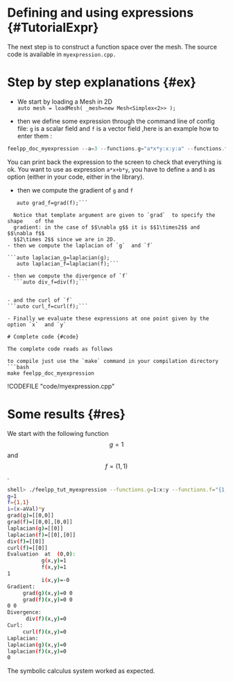Defining and using expressions {#TutorialExpr}
================================



The next step is to construct a function space over the mesh. The source code is
available in `myexpression.cpp.`

# Step by step explanations {#ex}

- We start by loading a Mesh in 2D   
```auto mesh = loadMesh( _mesh=new Mesh<Simplex<2>> );```   

- then we define some expression through the command line of config file: `g`  is a scalar field and `f`  is a vector field  ,here is an example how to enter them :
```c++
feelpp_doc_myexpression --a=3 --functions.g="a*x*y:x:y:a" --functions.f="{sin(pi*x),cos(pi*y)}:x:y"   
```   
You can print back the expression to the screen to check that everything is ok.
You want to use as expression `a*x+b*y`, you have to define `a` and `b` as option (either in your code, either in the library).   
- then we compute the gradient of `g`  and `f`   

```auto grad_g=grad<2>(g);   
   auto grad_f=grad(f);```    
   
  Notice that template argument are given to `grad`  to specify the shape    of the
  gradient: in the case of $$\nabla g$$ it is $$1\times2$$ and $$\nabla f$$
  $$2\times 2$$ since we are in 2D.   
- then we compute the laplacian of `g`  and `f`   

```auto laplacian_g=laplacian(g);   
   auto laplacian_f=laplacian(f);```   

- then we compute the divergence of `f`   
  ```auto div_f=div(f);```   


- and the curl of `f`   
```auto curl_f=curl(f);```   

- Finally we evaluate these expressions at one point given by the option `x`  and `y`   

# Complete code {#code}

The complete code reads as follows  

to compile just use the `make` command in your compilation directory
```bash
make feelpp_doc_myexpression
```

!CODEFILE "code/myexpression.cpp"     



# Some results {#res}

We start with the following function $$g=1$$ and $$f=(1,1)$$.

```bash
shell> ./feelpp_tut_myexpression --functions.g=1:x:y --functions.f="{1,1}:x:y"
g=1
f={1,1}
i=(x-aVal)*y
grad(g)=[[0,0]]
grad(f)=[[0,0],[0,0]]
laplacian(g)=[[0]]
laplacian(f)=[[0],[0]]
div(f)=[[0]]
curl(f)=[[0]]
Evaluation  at  (0,0):
           g(x,y)=1
           f(x,y)=1
1
           i(x,y)=-0
Gradient:
     grad(g)(x,y)=0 0
     grad(f)(x,y)=0 0
0 0
Divergence:
      div(f)(x,y)=0
Curl:
     curl(f)(x,y)=0
Laplacian:
laplacian(g)(x,y)=0
laplacian(f)(x,y)=0
0
```

The symbolic calculus system worked as expected.



